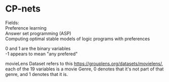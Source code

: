 # CP-nets

Fields:  
Preference learning  
Answer set programming (ASP)  
Computing optimal stable models of logic programs with preferences  

0 and 1 are the binary variables  
-1 appears to mean "any prefered"  

movieLens Dataset refers to this https://grouplens.org/datasets/movielens/, each of the 19 variables is a movie Genre, 0 denotes that it's not part of that genre, and 1 denotes that it is.
